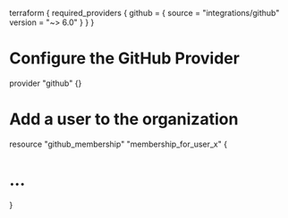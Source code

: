 terraform {
  required_providers {
    github = {
      source  = "integrations/github"
      version = "~> 6.0"
    }
  }
}

# Configure the GitHub Provider
provider "github" {}

# Add a user to the organization
resource "github_membership" "membership_for_user_x" {
  # ...
}
